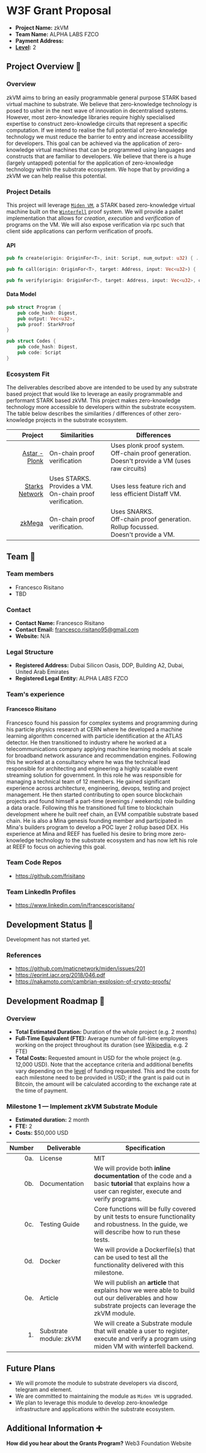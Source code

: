 # W3F Grant Proposal

- **Project Name:** zkVM
- **Team Name:** ALPHA LABS FZCO
- **Payment Address:** 
- **[Level](https://github.com/w3f/Grants-Program/tree/master#level_slider-levels):** 2

## Project Overview :page_facing_up:

### Overview

zkVM aims to bring an easily programmable general purpose STARK based virtual machine to substrate.  We believe that zero-knowledge technology is posed
to usher in the next wave of innovation in decentralised systems.  However, most zero-knowledge libraries require highly specialised expertise 
to construct zero-knowledge circuits that represent a specific computation.  If we intend to realise the full potential of zero-knowledge technology
we must reduce the barrier to entry and increase accessibility for developers.  This goal can be achieved via the application of zero-knowledge virtual 
machines that can be programmed using languages and constructs that are familiar to developers.  We believe that there is a huge (largely untapped) potential 
for the application of zero-knowledge technology within the substrate ecosystem.  We hope that by providing a zkVM we can help realise this potential.

### Project Details

This project will leverage [`Miden VM`](https://github.com/maticnetwork/miden), a STARK based zero-knowledge virtual machine built on the
[`Winterfell`](https://github.com/novifinancial/winterfell) proof system.  We will provide a pallet implementation that allows for *creation*, *execution* and 
*verification* of programs on the VM.  We will also expose verification via rpc such that client side applications can perform verification of proofs.  

#### API

```rust
pub fn create(origin: OriginFor<T>, init: Script, num_output: u32) { ... }

pub fn call(origin: OriginFor<T>, target: Address, input: Vec<u32>) { ... }

pub fn verify(origin: OriginFor<T>, target: Address, input: Vec<u32>, output: Vec<u32>, proof: StarkProof) { ... }
```

#### Data Model

```rust 
pub struct Program {
    pub code_hash: Digest,
    pub output: Vec<u32>,
    pub proof: StarkProof
}

pub struct Codes {
    pub code_hash: Digest,
    pub code: Script
}
```

### Ecosystem Fit

The deliverables described above are intended to be used by any substrate based project that would like to leverage an easily programmable and performant STARK 
based zkVM.  This project makes zero-knowledge technology more accessible to developers within the substrate ecosystem.  The table below describes
the similarities / differences of other zero-knowledge projects in the substrate ecosystem.

|                                                                                      Project | Similarities                                                      | Differences                                                                                              |
|---------------------------------------------------------------------------------------------:|-------------------------------------------------------------------|----------------------------------------------------------------------------------------------------------|
|                                       [Astar - Plonk](https://github.com/AstarNetwork/plonk) | On-chain proof verification                         | Uses plonk proof system. <br/>Off-chain proof generation.  <br/>Doesn't provide a VM (uses raw circuits) |
|                                     [Starks Network](https://github.com/gbctech/starks-node) | Uses STARKS. <br/>Provides a VM. <br/>On-chain proof verification. | Uses less feature rich and less efficient Distaff VM.                                                    |
|                                              [zkMega](https://github.com/patractlabs/zkmega) | On-chain proof verification.             | Uses SNARKS. <br/>Off-chain proof generation. <br/>Rollup focussed. <br/>Doesn't provide a VM.                |

## Team :busts_in_silhouette:

### Team members

- Francesco Risitano
- TBD

### Contact

- **Contact Name:** Francesco Risitano
- **Contact Email:** francesco.risitano95@gmail.com
- **Website:** N/A

### Legal Structure

- **Registered Address:** Dubai Silicon Oasis, DDP, Building A2, Dubai, United Arab Emirates
- **Registered Legal Entity:** ALPHA LABS FZCO

### Team's experience

#### Francesco Risitano
Francesco found his passion for complex systems and programming during his particle physics research at CERN where he developed 
a machine learning algorithm concerned with particle identification at the ATLAS detector.  He then transitioned to industry where he
worked at a telecommunications company applying machine learning models at scale for broadband network assurance and recommendation engines. 
Following this he worked at a consultancy where he was the technical lead responsible for architecting and engineering a highly scalable event streaming solution 
for government. In this role he was responsible for managing a technical team of 12 members.  He gained significant experience across
architecture, engineering, devops, testing and project management.  He then started contributing to open source blockchain projects and found himself
a part-time (evenings / weekends) role building a data oracle.  Following this he transitioned full time to blockchain development where he built reef chain, 
an EVM compatible substrate based chain.  He is also a Mina genesis founding member and participated in Mina's builders program to develop a POC layer 2 rollup based DEX.  His
experience at Mina and REEF has fuelled his desire to bring more zero-knowledge technology to the substrate ecosystem and has now left his role at REEF
to focus on achieving this goal.

### Team Code Repos

- https://github.com/frisitano

### Team LinkedIn Profiles

- https://www.linkedin.com/in/francescorisitano/

## Development Status :open_book:

Development has not started yet.

### References

- https://github.com/maticnetwork/miden/issues/201
- https://eprint.iacr.org/2018/046.pdf
- https://nakamoto.com/cambrian-explosion-of-crypto-proofs/

## Development Roadmap :nut_and_bolt:

### Overview

- **Total Estimated Duration:** Duration of the whole project (e.g. 2 months)
- **Full-Time Equivalent (FTE):**  Average number of full-time employees working on the project throughout its duration (see [Wikipedia](https://en.wikipedia.org/wiki/Full-time_equivalent), e.g. 2 FTE)
- **Total Costs:** Requested amount in USD for the whole project (e.g. 12,000 USD). Note that the acceptance criteria and additional benefits vary depending on the [level](../README.md#level_slider-levels) of funding requested. This and the costs for each milestone need to be provided in USD; if the grant is paid out in Bitcoin, the amount will be calculated according to the exchange rate at the time of payment.

### Milestone 1 — Implement zkVM Substrate Module

- **Estimated duration:** 2 month
- **FTE:**  2
- **Costs:** $50,000 USD

| Number | Deliverable            | Specification                                                                                                                                          |
| -----: |------------------------|--------------------------------------------------------------------------------------------------------------------------------------------------------|
| 0a. | License                | MIT                                                                                                                                                    |
| 0b. | Documentation          | We will provide both **inline documentation** of the code and a basic **tutorial** that explains how a user can register, execute and verify programs. |
| 0c. | Testing Guide          | Core functions will be fully covered by unit tests to ensure functionality and robustness. In the guide, we will describe how to run these tests.      |
| 0d. | Docker                 | We will provide a Dockerfile(s) that can be used to test all the functionality delivered with this milestone.                                          |
| 0e. | Article                | We will publish an **article** that explains how we were able to build out our deliverables and how substrate projects can leverage the zkVM module.   
| 1. | Substrate module: zkVM | We will create a Substrate module that will enable a user to register, execute and verify a program using miden VM with winterfell backend.            |

## Future Plans

- We will promote the module to substrate developers via discord, telegram and element.
- We are committed to maintaining the module as `Miden VM` is upgraded.
- We plan to leverage this module to develop zero-knowledge infrastructure and applications within the substrate ecosystem.


## Additional Information :heavy_plus_sign:

**How did you hear about the Grants Program?** Web3 Foundation Website
